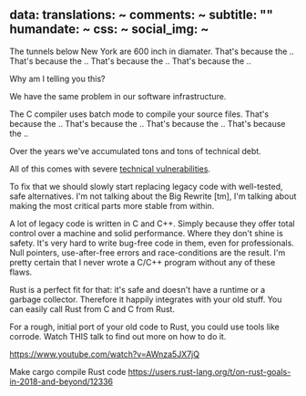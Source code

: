 data:
  translations: ~
  comments: ~
  subtitle: ""
  humandate: ~
  css: ~
  social_img: ~
---
The tunnels below New York are 600 inch in diamater.
That's because the ..
That's because the ..
That's because the ..
That's because the ..

Why am I telling you this?

We have the same problem in our software infrastructure.

The C compiler uses batch mode to compile your source files.
That's because the ..
That's because the ..
That's because the ..
That's because the ..


Over the years we've accumulated tons and tons of technical debt.

All of this comes with severe [technical vulnerabilities](https://unhandledexpression.com/2017/07/10/why-you-should-actually-rewrite-it-in-rust/).

To fix that we should slowly start replacing legacy code with well-tested, safe
alternatives.
I'm not talking about the Big Rewrite [tm], I'm talking about making the most
critical parts more stable from within.

A lot of legacy code is written in C and C++. Simply because they offer total control over a machine and solid performance. Where they don't shine is safety.
It's very hard to write bug-free code in them, even for professionals.
Null pointers, use-after-free errors and race-conditions are the result.
I'm pretty certain that I never wrote a C/C++ program without any of these flaws.

Rust is a perfect fit for that: it's safe and doesn't have a runtime or a
garbage collector. Therefore it happily integrates with your old stuff.
You can easily call Rust from C and C from Rust.

For a rough, initial port of your old code to Rust, you could use tools like
corrode.
Watch THIS talk to find out more on how to do it.


https://www.youtube.com/watch?v=AWnza5JX7jQ


Make cargo compile Rust code https://users.rust-lang.org/t/on-rust-goals-in-2018-and-beyond/12336
